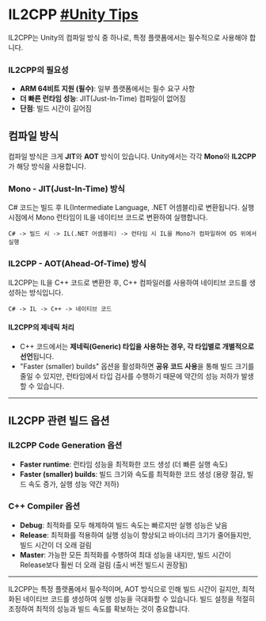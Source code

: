 # IL2CPP [#Unity Tips](https://youtu.be/-9X965jXrn8?si=eHGXb6IG6Z-sxQq6)
IL2CPP는 Unity의 컴파일 방식 중 하나로, 특정 플랫폼에서는 필수적으로 사용해야 합니다.

### IL2CPP의 필요성
- **ARM 64비트 지원 (필수)**: 일부 플랫폼에서는 필수 요구 사항
- **더 빠른 런타임 성능**: JIT(Just-In-Time) 컴파일이 없어짐
- **단점**: 빌드 시간이 길어짐

## 컴파일 방식
컴파일 방식은 크게 **JIT**와 **AOT** 방식이 있습니다. Unity에서는 각각 **Mono**와 **IL2CPP**가 해당 방식을 사용합니다.

### Mono - JIT(Just-In-Time) 방식
C# 코드는 빌드 후 IL(Intermediate Language, .NET 어셈블리)로 변환됩니다. 실행 시점에서 Mono 런타임이 IL을 네이티브 코드로 변환하여 실행합니다.

```
C# -> 빌드 시 -> IL(.NET 어셈블리) -> 런타임 시 IL을 Mono가 컴파일하여 OS 위에서 실행
```

### IL2CPP - AOT(Ahead-Of-Time) 방식
IL2CPP는 IL을 C++ 코드로 변환한 후, C++ 컴파일러를 사용하여 네이티브 코드를 생성하는 방식입니다.

```
C# -> IL -> C++ -> 네이티브 코드
```

#### IL2CPP의 제네릭 처리
- C++ 코드에서는 **제네릭(Generic) 타입을 사용하는 경우, 각 타입별로 개별적으로 선언**됩니다.
- "Faster (smaller) builds" 옵션을 활성화하면 **공유 코드 사용**을 통해 빌드 크기를 줄일 수 있지만, 런타임에서 타입 검사를 수행하기 때문에 약간의 성능 저하가 발생할 수 있습니다.

---

## IL2CPP 관련 빌드 옵션
### IL2CPP Code Generation 옵션
- **Faster runtime**: 런타임 성능을 최적화한 코드 생성 (더 빠른 실행 속도)
- **Faster (smaller) builds**: 빌드 크기와 속도를 최적화한 코드 생성 (용량 절감, 빌드 속도 증가, 실행 성능 약간 저하)

### C++ Compiler 옵션
- **Debug**: 최적화를 모두 해제하여 빌드 속도는 빠르지만 실행 성능은 낮음
- **Release**: 최적화를 적용하여 실행 성능이 향상되고 바이너리 크기가 줄어들지만, 빌드 시간이 더 오래 걸림
- **Master**: 가능한 모든 최적화를 수행하여 최대 성능을 내지만, 빌드 시간이 Release보다 훨씬 더 오래 걸림 (출시 버전 빌드시 권장됨)

---

IL2CPP는 특정 플랫폼에서 필수적이며, AOT 방식으로 인해 빌드 시간이 길지만, 최적화된 네이티브 코드를 생성하여 실행 성능을 극대화할 수 있습니다. 빌드 설정을 적절히 조정하여 최적의 성능과 빌드 속도를 확보하는 것이 중요합니다.

